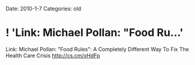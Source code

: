 Date: 2010-1-7
Categories: old

# ! 'Link: Michael Pollan: "Food Ru...'

Link: Michael Pollan: "Food Rules": A Completely Different Way To Fix The Health Care Crisis <a href="http://cs.cm/xHdFp" rel="nofollow">http://cs.cm/xHdFp</a>
